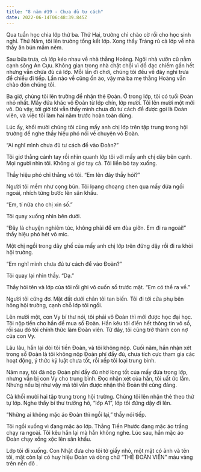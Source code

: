 ```yaml
---
title: "8 năm #19 - Chưa đủ tư cách"
date: 2022-06-14T06:48:39.845Z
---
```


Qua tuần học chia lớp thứ ba. Thứ Hai, trường chỉ chào cờ rồi cho học sinh nghỉ. Thứ Năm, tôi lên trường tổng kết lớp. Xong thầy Tráng rủ cả lớp về nhà thầy ăn bún mắm nêm.

Sau bữa trưa, cả lớp kéo nhau về nhà thằng Hoàng. Ngôi nhà vườn cũ nằm cạnh sông An Cựu. Không gian trong nhà chật chội vì đồ đạc chiếm gần hết nhưng vẫn chứa đủ cả lớp. Mỗi lần đi chơi, chúng tôi đều về đây nghỉ trưa để chiều đi tiếp. Lần nào về cũng ồn ào, vậy mà ba mẹ thằng Hoàng vẫn chào đón chúng tôi.

Ba giờ, chúng tôi lên trường để nhận thẻ Đoàn. Ở trong lớp, tôi có tuổi Đoàn nhỏ nhất. Mấy đứa khác vô Đoàn từ lớp chín, lớp mười. Tôi lên mười một mới vô. Dù vậy, tới giờ tôi vẫn thấy mình chưa đủ tư cách để được gọi là Đoàn viên, và việc tôi làm hai năm trước hoàn toàn đúng.

Lúc ấy, khối mười chúng tôi cùng mấy anh chị lớp trên tập trung trong hội trường để nghe thầy hiệu phó nói về chuyện vô Đoàn.

“Ai nghĩ mình chưa đủ tư cách để vào Đoàn?”

Tôi giơ thẳng cánh tay rồi nhìn quanh lớp tôi với mấy anh chị dãy bên cạnh. Mọi người nhìn tôi. Không ai giơ tay cả. Tôi liền bỏ tay xuống.

Thầy hiệu phó chỉ thẳng vô tôi. “Em lên đây thầy hỏi?”

Người tôi mềm như cọng bún. Tôi loạng choạng chen qua mấy đứa ngồi ngoài, nhích từng bước lên sân khấu.

“Em, tí nữa cho chị xin số.”

Tôi quay xuống nhìn bên dưới.

“Đây là chuyện nghiêm túc, không phải để em đùa giỡn. Em đi ra ngoài!” thầy hiệu phó hét vô mic.

Một chị ngồi trong dãy ghế của mấy anh chị lớp trên đứng dậy rồi đi ra khỏi hội trường.

“Em nghĩ mình chưa đủ tư cách để vào Đoàn?”

Tôi quay lại nhìn thầy. “Dạ.”

Thầy hỏi tên và lớp của tôi rồi ghi vô cuốn sổ trước mặt. “Em có thể ra về.”

Người tôi cứng đơ. Mặt đất dưới chân tôi tan biến. Tôi đi tới cửa phụ bên hông hội trường, cạnh chỗ lớp tôi ngồi.

Lên mười một, con Vy bí thư nói, tôi phải vô Đoàn thì mới được học đại học. Tôi nộp tiền cho hắn để mua sổ Đoàn. Hắn kêu tôi điền hết thông tin vô sổ, rồi sau đó tôi chính thức làm Đoàn viên. Từ đây, tôi cũng trở thành con nợ của con Vy.

Lâu lâu, hắn lại đòi tôi tiền Đoàn, và tôi không nộp. Cuối năm, hắn nhận xét trong sổ Đoàn là tôi không nộp Đoàn phí đầy đủ, chưa tích cực tham gia các hoạt động, ý thức kỷ luật chưa tốt, rồi xếp tôi loại trung bình.

Năm nay, tôi đã nộp Đoàn phí đầy đủ nhờ lòng tốt của mấy đứa trong lớp, nhưng vẫn bị con Vy cho trung bình. Đọc nhận xét của hắn, tôi uất ức lắm. Nhưng nếu bị như vậy mà tôi vẫn được nhận thẻ Đoàn thì cũng đáng.

Cả khối mười hai tập trung trong hội trường. Chúng tôi lên nhận thẻ theo thứ tự lớp. Nghe thầy bí thư trường hô, “lớp A1”, lớp tôi đứng dậy đi lên.

“Những ai không mặc áo Đoàn thì ngồi lại,” thầy nói tiếp.

Tôi ngồi xuống vì đang mặc áo lớp. Thằng Tiến Phước đang mặc áo trắng chạy ra ngoài. Tôi kêu hắn lại mà hắn không nghe. Lúc sau, hắn mặc áo Đoàn chạy xồng xộc lên sân khấu.

Lớp tôi đi xuống. Con Nhật đưa cho tôi tờ giấy nhỏ, một mặt có ảnh và tên tôi, mặt còn lại có huy hiệu Đoàn và dòng chữ “THẺ ĐOÀN VIÊN” màu vàng trên nền đỏ .
